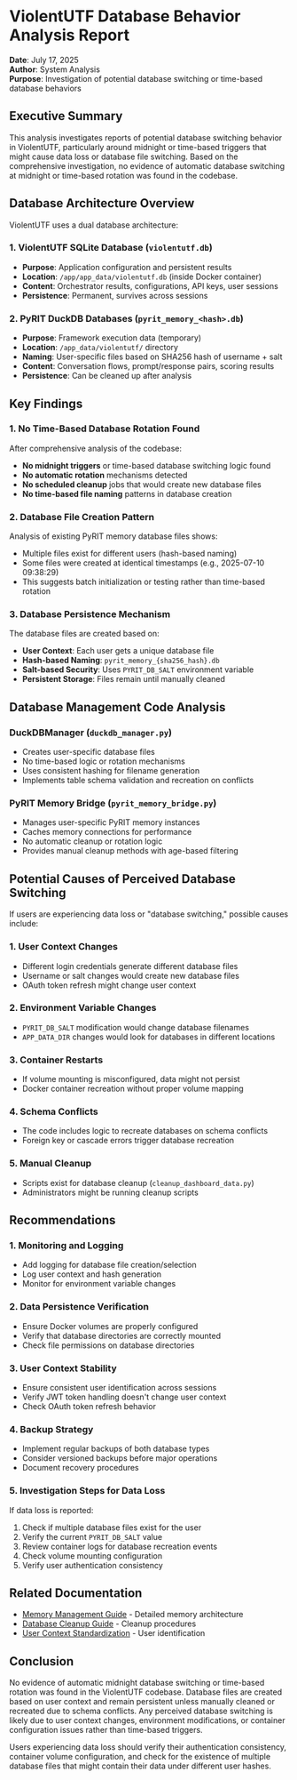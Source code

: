 # ViolentUTF Database Behavior Analysis Report

**Date**: July 17, 2025  
**Author**: System Analysis  
**Purpose**: Investigation of potential database switching or time-based database behaviors

## Executive Summary

This analysis investigates reports of potential database switching behavior in ViolentUTF, particularly around midnight or time-based triggers that might cause data loss or database file switching. Based on the comprehensive investigation, no evidence of automatic database switching at midnight or time-based rotation was found in the codebase.

## Database Architecture Overview

ViolentUTF uses a dual database architecture:

### 1. ViolentUTF SQLite Database (`violentutf.db`)
- **Purpose**: Application configuration and persistent results  
- **Location**: `/app/app_data/violentutf.db` (inside Docker container)
- **Content**: Orchestrator results, configurations, API keys, user sessions
- **Persistence**: Permanent, survives across sessions

### 2. PyRIT DuckDB Databases (`pyrit_memory_<hash>.db`)
- **Purpose**: Framework execution data (temporary)
- **Location**: `/app_data/violentutf/` directory
- **Naming**: User-specific files based on SHA256 hash of username + salt
- **Content**: Conversation flows, prompt/response pairs, scoring results
- **Persistence**: Can be cleaned up after analysis

## Key Findings

### 1. No Time-Based Database Rotation Found

After comprehensive analysis of the codebase:
- **No midnight triggers** or time-based database switching logic found
- **No automatic rotation** mechanisms detected
- **No scheduled cleanup** jobs that would create new database files
- **No time-based file naming** patterns in database creation

### 2. Database File Creation Pattern

Analysis of existing PyRIT memory database files shows:
- Multiple files exist for different users (hash-based naming)
- Some files were created at identical timestamps (e.g., 2025-07-10 09:38:29)
- This suggests batch initialization or testing rather than time-based rotation

### 3. Database Persistence Mechanism

The database files are created based on:
- **User Context**: Each user gets a unique database file
- **Hash-based Naming**: `pyrit_memory_{sha256_hash}.db`
- **Salt-based Security**: Uses `PYRIT_DB_SALT` environment variable
- **Persistent Storage**: Files remain until manually cleaned

## Database Management Code Analysis

### DuckDBManager (`duckdb_manager.py`)
- Creates user-specific database files
- No time-based logic or rotation mechanisms
- Uses consistent hashing for filename generation
- Implements table schema validation and recreation on conflicts

### PyRIT Memory Bridge (`pyrit_memory_bridge.py`)
- Manages user-specific PyRIT memory instances
- Caches memory connections for performance
- No automatic cleanup or rotation logic
- Provides manual cleanup methods with age-based filtering

## Potential Causes of Perceived Database Switching

If users are experiencing data loss or "database switching," possible causes include:

### 1. **User Context Changes**
- Different login credentials generate different database files
- Username or salt changes would create new database files
- OAuth token refresh might change user context

### 2. **Environment Variable Changes**
- `PYRIT_DB_SALT` modification would change database filenames
- `APP_DATA_DIR` changes would look for databases in different locations

### 3. **Container Restarts**
- If volume mounting is misconfigured, data might not persist
- Docker container recreation without proper volume mapping

### 4. **Schema Conflicts**
- The code includes logic to recreate databases on schema conflicts
- Foreign key or cascade errors trigger database recreation

### 5. **Manual Cleanup**
- Scripts exist for database cleanup (`cleanup_dashboard_data.py`)
- Administrators might be running cleanup scripts

## Recommendations

### 1. **Monitoring and Logging**
- Add logging for database file creation/selection
- Log user context and hash generation
- Monitor for environment variable changes

### 2. **Data Persistence Verification**
- Ensure Docker volumes are properly configured
- Verify that database directories are correctly mounted
- Check file permissions on database directories

### 3. **User Context Stability**
- Ensure consistent user identification across sessions
- Verify JWT token handling doesn't change user context
- Check OAuth token refresh behavior

### 4. **Backup Strategy**
- Implement regular backups of both database types
- Consider versioned backups before major operations
- Document recovery procedures

### 5. **Investigation Steps for Data Loss**
If data loss is reported:
1. Check if multiple database files exist for the user
2. Verify the current `PYRIT_DB_SALT` value
3. Review container logs for database recreation events
4. Check volume mounting configuration
5. Verify user authentication consistency

## Related Documentation

- [Memory Management Guide](lesson_memoryManagement.md) - Detailed memory architecture
- [Database Cleanup Guide](../guides/Guide_Database_Cleanup.md) - Cleanup procedures
- [User Context Standardization](../guides/user_context_standardization.md) - User identification

## Conclusion

No evidence of automatic midnight database switching or time-based rotation was found in the ViolentUTF codebase. Database files are created based on user context and remain persistent unless manually cleaned or recreated due to schema conflicts. Any perceived database switching is likely due to user context changes, environment modifications, or container configuration issues rather than time-based triggers.

Users experiencing data loss should verify their authentication consistency, container volume configuration, and check for the existence of multiple database files that might contain their data under different user hashes.